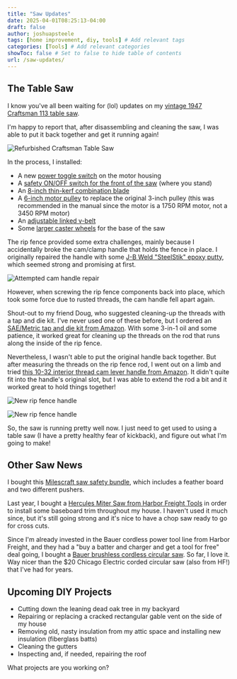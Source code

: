 ```yaml
---
title: "Saw Updates"
date: 2025-04-01T08:25:13-04:00
draft: false
author: joshuapsteele
tags: [home improvement, diy, tools] # Add relevant tags
categories: [Tools] # Add relevant categories
showToc: false # Set to false to hide table of contents
url: /saw-updates/
---
```


## The Table Saw

I know you've all been waiting for (lol) updates on my [vintage 1947 Craftsman 113 table saw](/vintage-craftsman-table-saw/).

I'm happy to report that, after disassembling and cleaning the saw, I was able to put it back together and get it running again!

![Refurbished Craftsman Table Saw](/refurbished-table-saw.jpeg)

In the process, I installed:

- A new [power toggle switch](https://amzn.to/3QVf5mv) on the motor housing
- A [safety ON/OFF switch for the front of the saw](https://amzn.to/4hXfz6C) (where you stand)
- An [8-inch thin-kerf combination blade](https://amzn.to/4iNvCF7)
- A [6-inch motor pulley](https://amzn.to/4cxyiEV) to replace the original 3-inch pulley (this was recommended in the manual since the motor is a 1750 RPM motor, not a 3450 RPM motor)
- An [adjustable linked v-belt](https://amzn.to/41UHzmI)
- Some [larger caster wheels](https://amzn.to/43upo8x) for the base of the saw

The rip fence provided some extra challenges, mainly because I accidentally broke the cam/clamp handle that holds the fence in place. I originally repaired the handle with some [J-B Weld "SteelStik" epoxy putty](https://amzn.to/42AkfKb), which seemed strong and promising at first.

![Attempted cam handle repair](/rip-fence-handle-epoxy.jpeg)

However, when screwing the rip fence components back into place, which took some force due to rusted threads, the cam handle fell apart again.

Shout-out to my friend Doug, who suggested cleaning-up the threads with a tap and die kit. I've never used one of these before, but I ordered an [SAE/Metric tap and die kit from Amazon](https://amzn.to/3XF18wG). With some 3-in-1 oil and some patience, it worked great for cleaning up the threads on the rod that runs along the inside of the rip fence.

Nevertheless, I wasn't able to put the original handle back together. But after measuring the threads on the rip fence rod, I went out on a limb and tried [this 10-32 interior thread cam lever handle from Amazon](https://amzn.to/4lcbSgf). It didn't quite fit into the handle's original slot, but I was able to extend the rod a bit and it worked great to hold things together!

![New rip fence handle](/new-rip-fence-handle.jpeg)

![New rip fence handle](/new-rip-fence-handle-2.jpeg)

So, the saw is running pretty well now. I just need to get used to using a table saw (I have a pretty healthy fear of kickback), and figure out what I'm going to make!

## Other Saw News

I bought this [Milescraft saw safety bundle](https://amzn.to/3DZtFqe), which includes a feather board and two different pushers.

Last year, I bought a [Hercules Miter Saw from Harbor Freight Tools](https://www.harborfreight.com/power-tools/power-saws/miter/12-in-dual-bevel-sliding-compound-miter-saw-with-precision-led-shadow-guide-56682.html) in order to install some baseboard trim throughout my house. I haven't used it much since, but it's still going strong and it's nice to have a chop saw ready to go for cross cuts.

Since I'm already invested in the Bauer cordless power tool line from Harbor Freight, and they had a "buy a batter and charger and get a tool for free" deal going, I bought a [Bauer brushless cordless circular saw](https://www.harborfreight.com/20v-brushless-cordless-7-14-in-circular-saw-tool-only-59281.html). So far, I love it. Way nicer than the $20 Chicago Electric corded circular saw (also from HF!) that I've had for years.

## Upcoming DIY Projects

- Cutting down the leaning dead oak tree in my backyard
- Repairing or replacing a cracked rectangular gable vent on the side of my house
- Removing old, nasty insulation from my attic space and installing new insulation (fiberglass batts)
- Cleaning the gutters
- Inspecting and, if needed, repairing the roof

What projects are you working on?